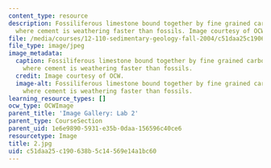 ```yaml
---
content_type: resource
description: Fossiliferous limestone bound together by fine grained carbonate cement
  where cement is weathering faster than fossils. Image courtesy of OCW.
file: /media/courses/12-110-sedimentary-geology-fall-2004/c51daa25c190638b5c14569e14a1bc60_2.jpg
file_type: image/jpeg
image_metadata:
  caption: Fossiliferous limestone bound together by fine grained carbonate cement
    where cement is weathering faster than fossils.
  credit: Image courtesy of OCW.
  image-alt: Fossiliferous limestone bound together by fine grained carbonate cement
    where cement is weathering faster than fossils.
learning_resource_types: []
ocw_type: OCWImage
parent_title: 'Image Gallery: Lab 2'
parent_type: CourseSection
parent_uid: 1e6e9890-5931-e35b-0daa-156596c40ce6
resourcetype: Image
title: 2.jpg
uid: c51daa25-c190-638b-5c14-569e14a1bc60
---
```

